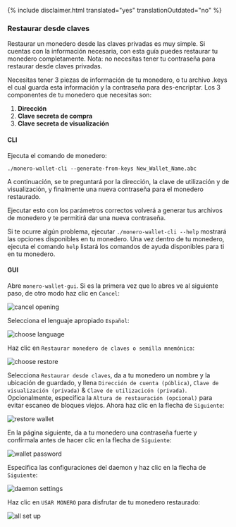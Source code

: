 {% include disclaimer.html translated="yes" translationOutdated="no" %}

### Restaurar desde claves

Restaurar un monedero desde las claves privadas es muy simple. Si cuentas con la información necesaria, con esta guía puedes restaurar tu monedero completamente. Nota: no necesitas tener tu contraseña para restaurar desde claves privadas.

Necesitas tener 3 piezas de información de tu monedero, o tu archivo .keys el cual guarda esta información y la contraseña para des-encriptar. Los 3 componentes de tu monedero que necesitas son:

1. **Dirección**
2. **Clave secreta de compra**
3. **Clave secreta de visualización**


#### CLI

Ejecuta el comando de monedero:

`./monero-wallet-cli --generate-from-keys New_Wallet_Name.abc`

A continuación, se te preguntará por la dirección, la clave de utilización y de visualización, y finalmente una nueva contraseña para el monedero restaurado.

Ejecutar esto con los parámetros correctos volverá a generar tus archivos de monedero y te permitirá dar una nueva contraseña.

Si te ocurre algún problema, ejecutar `./monero-wallet-cli --help` mostrará las opciones disponibles en tu monedero. Una vez dentro de tu monedero, ejecuta el comando `help` listará los comandos de ayuda disponibles para ti en tu monedero.

#### GUI

Abre `monero-wallet-gui`. Si es la primera vez que lo abres ve al siguiente paso, de otro modo haz clic en `Cancel`:

![cancel opening](/img/resources/user-guides/en/restore_from_keys/cancel-opening.png)

Selecciona el lenguaje apropiado `Español`:

![choose language](/img/resources/user-guides/en/restore_from_keys/choose-language.png)

Haz clic en `Restaurar monedero de claves o semilla mnemónica`:

![choose restore](/img/resources/user-guides/en/restore_from_keys/choose-restore.png)

Selecciona `Restaurar desde claves`, da a tu monedero un nombre y la ubicación de guardado, y llena  `Dirección de cuenta (pública)`, `Clave de visualización (privada)` & `Clave de utilizacicón (privada)`. Opcionalmente, especifica la `Altura de restauración (opcional)` para evitar escaneo de bloques viejos. Ahora haz clic en la flecha de `Siguiente`:

![restore wallet](/img/resources/user-guides/en/restore_from_keys/restore-wallet.png)

En la página siguiente, da a tu monedero una contraseña fuerte y confírmala antes de hacer clic en la flecha de `Siguiente`:

![wallet password](/img/resources/user-guides/en/restore_from_keys/wallet-password.png)

Especifica las configuraciones del daemon y haz clic en la flecha de `Siguiente`:

![daemon settings](/img/resources/user-guides/en/restore_from_keys/daemon-settings.png)

Haz clic en `USAR MONERO` para disfrutar de tu monedero restaurado:

![all set up](/img/resources/user-guides/en/restore_from_keys/all-set-up.png)
